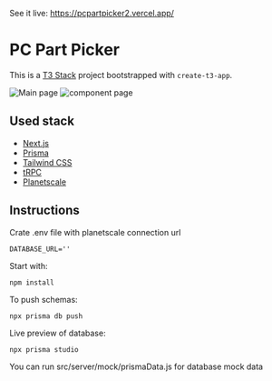 See it live: https://pcpartpicker2.vercel.app/

# PC Part Picker

This is a [T3 Stack](https://create.t3.gg/) project bootstrapped with `create-t3-app`.

![Main page](https://i.imgur.com/xpHJ8Bh.png)
![component page](https://i.imgur.com/BL0e3lP.png)

## Used stack


- [Next.js](https://nextjs.org)
- [Prisma](https://prisma.io)
- [Tailwind CSS](https://tailwindcss.com)
- [tRPC](https://trpc.io)
- [Planetscale](https://planetscale.com/)

## Instructions
Crate .env file with planetscale connection url
```
DATABASE_URL=''
```
Start with:
```
npm install
```
To push schemas:
```
npx prisma db push
```
Live preview of database:
```
npx prisma studio
```


You can run src/server/mock/prismaData.js for database mock data